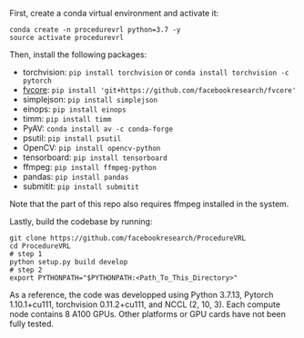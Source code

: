 First, create a conda virtual environment and activate it:
```
conda create -n procedurevrl python=3.7 -y
source activate procedurevrl
```

Then, install the following packages:

- torchvision: `pip install torchvision` or `conda install torchvision -c pytorch`
- [fvcore](https://github.com/facebookresearch/fvcore/): `pip install 'git+https://github.com/facebookresearch/fvcore'`
- simplejson: `pip install simplejson`
- einops: `pip install einops`
- timm: `pip install timm`
- PyAV: `conda install av -c conda-forge`
- psutil: `pip install psutil`
- OpenCV: `pip install opencv-python`
- tensorboard: `pip install tensorboard`
- ffmpeg: `pip install ffmpeg-python`
- pandas: `pip install pandas`
- submitit: `pip install submitit`

Note that the part of this repo also requires ffmpeg installed in the system.

Lastly, build the codebase by running:
```
git clone https://github.com/facebookresearch/ProcedureVRL
cd ProcedureVRL
# step 1
python setup.py build develop
# step 2
export PYTHONPATH="$PYTHONPATH:<Path_To_This_Directory>"
```

As a reference, the code was developped using Python 3.7.13, Pytorch 1.10.1+cu111, torchvision 0.11.2+cu111, and NCCL (2, 10, 3). Each compute node contains 8 A100 GPUs. Other platforms or GPU cards have not been fully tested. 
